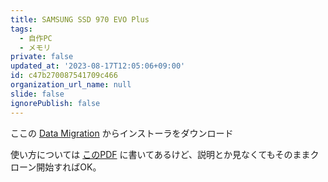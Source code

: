 ```yaml
---
title: SAMSUNG SSD 970 EVO Plus
tags:
  - 自作PC
  - メモリ
private: false
updated_at: '2023-08-17T12:05:06+09:00'
id: c47b270087541709c466
organization_url_name: null
slide: false
ignorePublish: false
---
```


ここの [Data Migration](https://semiconductor.samsung.com/jp/consumer-storage/support/tools/#:~:text=Magician%E3%82%BD%E3%83%95%E3%83%88%E3%82%A6%E3%82%A7%E3%82%A2%20(5)-,Data%20Migration,-%E5%80%8B%E4%BA%BA%E5%90%91%E3%81%91%E3%82%B5%E3%83%A0%E3%82%B9%E3%83%B3SSD) からインストーラをダウンロード

使い方については [このPDF](https://semiconductor.samsung.com/resources/user-manual/Samsung_SSD_Data_Migration_User_Manual_Japanese_revision_v10.pdf) に書いてあるけど、説明とか見なくてもそのままクローン開始すればOK。
